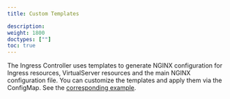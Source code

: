 ```yaml
---
title: Custom Templates

description: 
weight: 1800
doctypes: [""]
toc: true
---
```



The Ingress Controller uses templates to generate NGINX configuration for Ingress resources, VirtualServer resources and the main NGINX configuration file. You can customize the templates and apply them via the ConfigMap. See the [corresponding example](https://github.com/nginxinc/kubernetes-ingress/tree/v2.0.1/examples/custom-templates).
